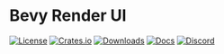 # Bevy Render UI

[![License](https://img.shields.io/badge/license-MIT%2FApache-blue.svg)](https://github.com/bevyengine/bevy#license)
[![Crates.io](https://img.shields.io/crates/v/bevy_render_ui.svg)](https://crates.io/crates/bevy_render_ui)
[![Downloads](https://img.shields.io/crates/d/bevy_render_ui.svg)](https://crates.io/crates/bevy_render_ui)
[![Docs](https://docs.rs/bevy_render_ui/badge.svg)](https://docs.rs/bevy_render_ui/latest/bevy_render_ui/)
[![Discord](https://img.shields.io/discord/691052431525675048.svg?label=&logo=discord&logoColor=ffffff&color=7389D8&labelColor=6A7EC2)](https://discord.gg/bevy)

